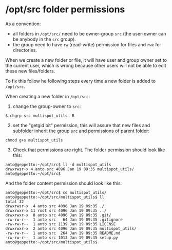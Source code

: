 # /opt/src folder permissions

As a convention:

- all folders in `/opt/src/` need to be owner-group `src` (the user-owner can be anybody in the `src` group).
- the group need to have `rw` (read-write) permission for files and `rwx` for directories.

When we create a new folder or file, it will have user and group owner set to the current user,
which is wrong because other users will not be able to edit these new files/folders.

To fix this follow he following steps every time a new folder is added to `/opt/src`.

When creating a new folder in `/opt/src`:

1. change the group-owner to `src`:

```
$ chgrp src multispot_utils -R
```

2. set the "getgid bit" permission, this will assure that new files and subfolder
   inherit the group `src` and permissions of parent folder:

```
chmod g+s multispot_utils
```

3. Check that permissions are right. The folder permission should look like this:

```
anto@geppetto:~/opt/src$ ll -d multispot_utils
drwxrwsr-x 4 anto src 4096 Jan 19 09:35 multispot_utils/
anto@geppetto:~/opt/src$
```

And the folder content permission should look like this:

```
anto@geppetto:~/opt/src$ cd multispot_utils/
anto@geppetto:~/opt/src/multispot_utils$ ll
total 32
drwxrwsr-x  4 anto src 4096 Jan 19 09:35 ./
drwxrwxr-x 11 root src 4096 Jan 19 09:35 ../
drwxrwxr-x  8 anto src 4096 Jan 19 09:35 .git/
-rw-rw-r--  1 anto src   64 Jan 19 09:35 .gitignore
-rw-rw-r--  1 anto src 1139 Jan 19 09:35 LICENSE
drwxrwxr-x  2 anto src 4096 Jan 19 09:35 multispot_utils/
-rw-rw-r--  1 anto src  264 Jan 19 09:35 README.md
-rw-rw-r--  1 anto src 1013 Jan 19 09:35 setup.py
anto@geppetto:~/opt/src/multispot_utils$
```


